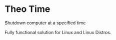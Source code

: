 # Theo Time

Shutdown computer at a specified time

Fully functional solution for Linux and Linux Distros.
